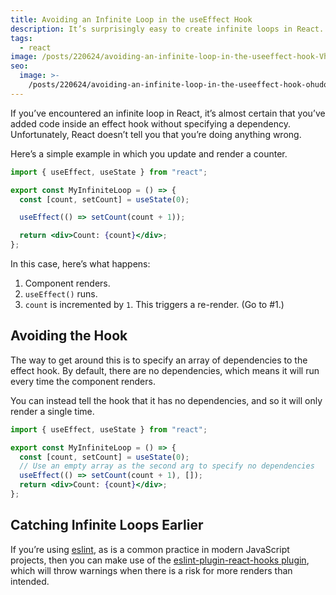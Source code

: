 ```yaml
---
title: Avoiding an Infinite Loop in the useEffect Hook
description: It’s surprisingly easy to create infinite loops in React.
tags:
  - react
image: /posts/220624/avoiding-an-infinite-loop-in-the-useeffect-hook-Vh3kaMtp.png
seo:
  image: >-
    /posts/220624/avoiding-an-infinite-loop-in-the-useeffect-hook-ohudqkbh--meta.png
---
```


If you’ve encountered an infinite loop in React, it’s almost certain that you’ve added code inside an effect hook without specifying a dependency. Unfortunately, React doesn’t tell you that you’re doing anything wrong.

Here’s a simple example in which you update and render a counter.

```jsx
import { useEffect, useState } from "react";

export const MyInfiniteLoop = () => {
  const [count, setCount] = useState(0);

  useEffect(() => setCount(count + 1));

  return <div>Count: {count}</div>;
};
```

In this case, here’s what happens:

1. Component renders.
1. `useEffect()` runs.
1. `count` is incremented by `1`. This triggers a re-render. (Go to #1.)

## Avoiding the Hook

The way to get around this is to specify an array of dependencies to the effect hook. By default, there are no dependencies, which means it will run every time the component renders.

You can instead tell the hook that it has no dependencies, and so it will only render a single time.

```jsx
import { useEffect, useState } from "react";

export const MyInfiniteLoop = () => {
  const [count, setCount] = useState(0);
  // Use an empty array as the second arg to specify no dependencies
  useEffect(() => setCount(count + 1), []);
  return <div>Count: {count}</div>;
};
```

## Catching Infinite Loops Earlier

If you’re using [eslint](https://eslint.org/), as is a common practice in modern JavaScript projects, then you can make use of the [eslint-plugin-react-hooks](https://www.npmjs.com/package/eslint-plugin-react-hooks)[ plugin](https://www.npmjs.com/package/eslint-plugin-react-hooks), which will throw warnings when there is a risk for more renders than intended.
